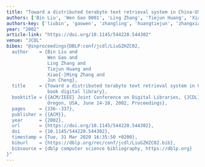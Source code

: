 ```yaml
---
title: "Toward a distributed terabyte text retrieval system in China-US million book digital library"
authors: ['Bin Liu', 'Wen Gao 0001', 'Ling Zhang', 'Tiejun Huang', 'Xiao-Ming Zhang', 'Jun Cheng']
authors-key: ['liubin', 'gaowen', 'zhangling', 'huangtiejun', 'zhangxiaoming', 'chengjun']
year: "2002"
article-link: "https://doi.org/10.1145/544220.544302"
venue: "JCDL"
bibex: "@inproceedings{DBLP:conf/jcdl/LiuGZHZC02,
  author    = {Bin Liu and
               Wen Gao and
               Ling Zhang and
               Tiejun Huang and
               Xiao{-}Ming Zhang and
               Jun Cheng},
  title     = {Toward a distributed terabyte text retrieval system in China-US million
               book digital library},
  booktitle = {{ACM/IEEE} Joint Conference on Digital Libraries, {JCDL} 2002, Portland,
               Oregon, USA, June 14-18, 2002, Proceedings},
  pages     = {336--337},
  publisher = {{ACM}},
  year      = {2002},
  url       = {https://doi.org/10.1145/544220.544302},
  doi       = {10.1145/544220.544302},
  timestamp = {Tue, 31 Mar 2020 16:35:50 +0200},
  biburl    = {https://dblp.org/rec/conf/jcdl/LiuGZHZC02.bib},
  bibsource = {dblp computer science bibliography, https://dblp.org}
}"
---
```

